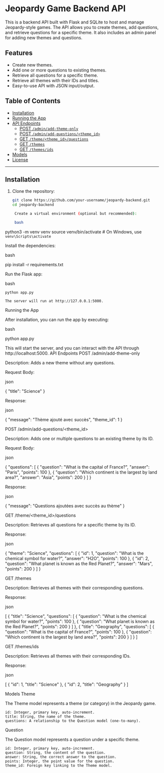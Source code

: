 # Jeopardy Game Backend API

This is a backend API built with Flask and SQLite to host and manage Jeopardy-style games. The API allows you to create themes, add questions, and retrieve questions for a specific theme. It also includes an admin panel for adding new themes and questions.

## Features

- Create new themes.
- Add one or more questions to existing themes.
- Retrieve all questions for a specific theme.
- Retrieve all themes with their IDs and titles.
- Easy-to-use API with JSON input/output.

## Table of Contents

- [Installation](#installation)
- [Running the App](#running-the-app)
- [API Endpoints](#api-endpoints)
  - [POST `/admin/add-theme-only`](#post-admintheme-only)
  - [POST `/admin/add-questions/<theme_id>`](#post-adminadd-questionstheme_id)
  - [GET `/theme/<theme_id>/questions`](#get-themetheme_idquestions)
  - [GET `/themes`](#get-themes)
  - [GET `/themes/ids`](#get-themesids)
- [Models](#models)
- [License](#license)

---

## Installation

1. Clone the repository:

   ```bash
   git clone https://github.com/your-username/jeopardy-backend.git
   cd jeopardy-backend

    Create a virtual environment (optional but recommended):

    bash

python3 -m venv venv
source venv/bin/activate  # On Windows, use `venv\Scripts\activate`

Install the dependencies:

bash

pip install -r requirements.txt

Run the Flask app:

bash

    python app.py

    The server will run at http://127.0.0.1:5000.

Running the App

After installation, you can run the app by executing:

bash

python app.py

This will start the server, and you can interact with the API through http://localhost:5000.
API Endpoints
POST /admin/add-theme-only

Description: Adds a new theme without any questions.

Request Body:

json

{
  "title": "Science"
}

Response:

json

{
  "message": "Thème ajouté avec succès",
  "theme_id": 1
}

POST /admin/add-questions/<theme_id>

Description: Adds one or multiple questions to an existing theme by its ID.

Request Body:

json

{
  "questions": [
    {
      "question": "What is the capital of France?",
      "answer": "Paris",
      "points": 100
    },
    {
      "question": "Which continent is the largest by land area?",
      "answer": "Asia",
      "points": 200
    }
  ]
}

Response:

json

{
  "message": "Questions ajoutées avec succès au thème"
}

GET /theme/<theme_id>/questions

Description: Retrieves all questions for a specific theme by its ID.

Response:

json

{
  "theme": "Science",
  "questions": [
    {
      "id": 1,
      "question": "What is the chemical symbol for water?",
      "answer": "H2O",
      "points": 100
    },
    {
      "id": 2,
      "question": "What planet is known as the Red Planet?",
      "answer": "Mars",
      "points": 200
    }
  ]
}

GET /themes

Description: Retrieves all themes with their corresponding questions.

Response:

json

[
  {
    "title": "Science",
    "questions": [
      {
        "question": "What is the chemical symbol for water?",
        "points": 100
      },
      {
        "question": "What planet is known as the Red Planet?",
        "points": 200
      }
    ]
  },
  {
    "title": "Geography",
    "questions": [
      {
        "question": "What is the capital of France?",
        "points": 100
      },
      {
        "question": "Which continent is the largest by land area?",
        "points": 200
      }
    ]
  }
]

GET /themes/ids

Description: Retrieves all themes with their corresponding IDs.

Response:

json

[
  {
    "id": 1,
    "title": "Science"
  },
  {
    "id": 2,
    "title": "Geography"
  }
]

Models
Theme

The Theme model represents a theme (or category) in the Jeopardy game.

    id: Integer, primary key, auto-increment.
    title: String, the name of the theme.
    questions: A relationship to the Question model (one-to-many).

Question

The Question model represents a question under a specific theme.

    id: Integer, primary key, auto-increment.
    question: String, the content of the question.
    answer: String, the correct answer to the question.
    points: Integer, the point value for the question.
    theme_id: Foreign key linking to the Theme model.